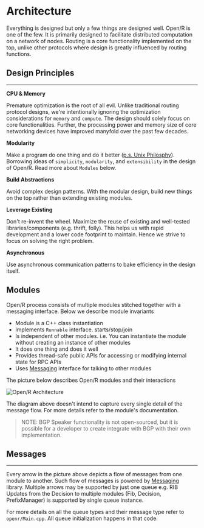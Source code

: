 # Architecture

Everything is designed but only a few things are designed well. Open/R is one of
the few. It is primarily designed to facilitate distributed computation on a
network of nodes. Routing is a core functionality implemented on the top, unlike
other protocols where design is greatly influenced by routing functions.

## Design Principles

---

**CPU & Memory**

Premature optimization is the root of all evil. Unlike traditional routing
protocol designs, we're intentionally ignoring the optimization considerations
for `memory` and `compute`. The design should solely focus on core
functionalities. Further, the processing power and memory size of core
networking devices have improved manyfold over the past few decades.

**Modularity**

Make a program do one thing and do it better
([p.s. Unix Philosphy](https://en.wikipedia.org/wiki/Unix_philosophy)).
Borrowing ideas of `simplicity`, `modularity`, and `extensibility` in the design
of Open/R. Read more about `Modules` below.

**Build Abstractions**

Avoid complex design patterns. With the modular design, build new things on the
top rather than extending existing modules.

**Leverage Existing**

Don't re-invent the wheel. Maximize the reuse of existing and well-tested
libraries/components (e.g. thrift, folly). This helps us with rapid development
and a lower code footprint to maintain. Hence we strive to focus on solving the
right problem.

**Asynchronous**

Use asynchronous communication patterns to bake efficiency in the design itself.

## Modules

Open/R process consists of multiple modules stitched together with a messaging
interface. Below we describe module invariants

- Module is a C++ class instantiation
- Implements `Runnable` interface. starts/stop/join
- Is independent of other modules. i.e. You can instantiate the module without
  creating an instance of other modules
- It does one thing and does it well
- Provides thread-safe public APIs for accessing or modifying internal state for
  RPC APIs
- Uses [Messaging](Messaging.md) interface for talking to other modules

The picture below describes Open/R modules and their interactions

![Open/R Architecture](https://user-images.githubusercontent.com/1482609/102832805-4ec28300-43a4-11eb-9752-7f0e617b067b.png)

The diagram above doesn't intend to capture every single detail of the message
flow. For more details refer to the module's documentation.

> NOTE: BGP Speaker functionality is not open-sourced, but it is possible for a
> developer to create integrate with BGP with their own implementation.

## Messages

---

Every arrow in the picture above depicts a flow of messages from one module to
another. Such flow of messages is powered by [Messaging](Messaging.md) library.
Multiple arrows may be supported by just one queue e.g. RIB Updates from the
Decision to multiple modules (Fib, Decision, PrefixManager) is supported by
single queue instance.

For more details on all the queue types and their message type refer to
`openr/Main.cpp`. All queue initialization happens in that code.
